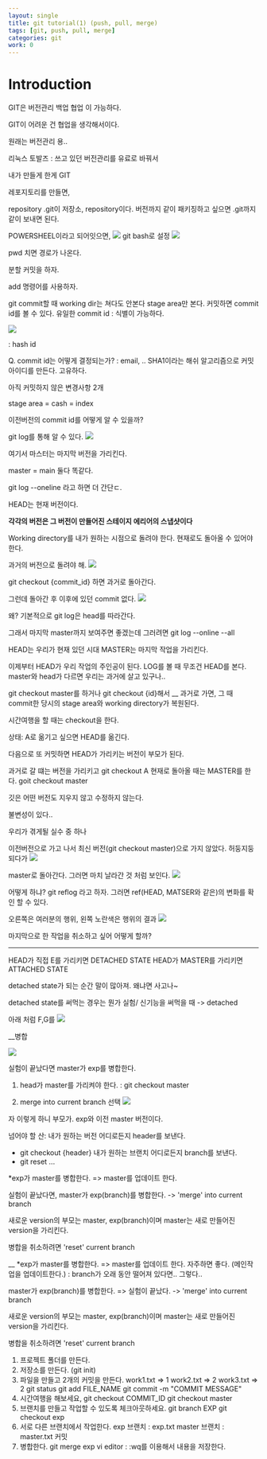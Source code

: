 ```yaml
---
layout: single
title: git tutorial(1) (push, pull, merge)
tags: [git, push, pull, merge]
categories: git
work: 0
---
```

# Introduction
GIT은 
버전관리 백업 협업 이 가능하다.
 
GIT이 어려운 건
협업을 생각해서이다.

원래는 버전관리 용..

리눅스 토발즈
: 쓰고 있던 버전관리를 유료로 바꿔서

내가 만들게 한게 GIT

레포지토리를 만들면,

repository
.git이 저장소, repository이다.
버전까지 같이 패키징하고 싶으면 .git까지 같이 보내면 된다.


POWERSHEEL이라고 되어잇으면,
![](./../../../assets/images/2022-10-11-git2_images/1665455217970.png)
git bash로 설정
![](./../../../assets/images/2022-10-11-git2_images/1665455205209.png)

pwd 치면 경로가 나온다.

분할 커밋을 하자.

add 명령어를 사용하자.

git commit할 때 working dir는 쳐다도 안본다
stage area만 본다.
커밋하면 commit id를 볼 수 있다.
유일한 commit id : 식별이 가능하다.

![](./../../../assets/images/(TODO)2022-10-11-git2_images/1665456491729.png)

: hash id

Q. commit id는 어떻게 결정되는가?
: email, .. SHA1이라는 해쉬 알고리즘으로 커밋 아이디를 만든다.
고유하다.

아직 커밋하지 않은 변경사항 2개

stage area = cash = index

이전버전의 commit id를 어떻게 알 수 있을까?

git log를 통해 알 수 있다.
![](./../../../assets/images/(TODO)2022-10-11-git2_images/1665461524585.png)

여기서 마스터는 마지막 버전을 가리킨다.

master = main 둘다 똑같다. 

git log --oneline 라고 하면 더 간단ㄷ.

HEAD는 현재 버전이다.

**각각의 버전은 그 버전이 만들어진 스테이지 에리어의 스냅샷이다**

Working directory를 내가 원하는 시점으로 돌려야 한다.
현재로도 돌아올 수 있어야 한다.

과거의 버전으로 돌려야 해.
![](./../../../assets/images/(TODO)2022-10-11-git2_images/1665462495440.png)

git checkout {commit_id}
하면 과거로 돌아간다.

그런데 돌아간 후 이후에 있던 commit 없다.
![](./../../../assets/images/(TODO)2022-10-11-git2_images/1665462723046.png)

왜?
기본적으로 git log은 head를 따라간다.

그래서 마지막 master까지 보여주면 좋겠는데 그러려면
git log --online --all

HEAD는 우리가 현재 있던 시대
MASTER는 마지막 작업을 가리킨다.

이제부터 HEAD가 우리 작업의 주인공이 된다.
LOG를 볼 때 무조건 HEAD를 본다.
master와 head가 다르면 우리는 과거에 살고 있구나..

git checkout master를 하거나
git checkout {id}해서
__
과거로 가면, 그 때 commit한 당시의 stage area와 working directory가 복원된다.

시간여행을 할 때는 checkout을 한다.

상태: 
A로 옮기고 싶으면 HEAD를 옮긴다. 

다음으로 또 커밋하면
HEAD가 가리키는 버전이 부모가 된다.

과거로 갈 떄는 버전을 가리키고
git checkout A
현재로 돌아올 때는 MASTER를 한다.
goit checkout master


깃은 어떤 버전도 지우지 않고 수정하지 않는다.

불변성이 있다..


우리가 겪게될 실수 중 하나

이전버전으로 가고 나서 최신 버전(git checkout master)으로 가지 않았다.
허둥지둥되다가
![](./../../../assets/images/(TODO)2022-10-11-git2_images/1665465835218.png)

master로 돌아간다. 그러면 마치 날라간 것 처럼 보인다.
![](./../../../assets/images/(TODO)2022-10-11-git2_images/1665465839700.png)

어떻게 하냐?
git reflog 라고 하자.
그러면 ref(HEAD, MATSER와 같은)의 변화를 확인 할 수 있다.

오른쪽은 여러분의 행위, 왼쪽 노란색은 행위의 결과
![](./../../../assets/images/(TODO)2022-10-11-git2_images/1665465905650.png)

마지막으로 한 작업을 취소하고 싶어 어떻게 할까?



___
HEAD가 직접 E를 가리키면 DETACHED STATE
HEAD가 MASTER를 가리키면 ATTACHED STATE

detached state가 되는 순간 말이 많아져.
왜냐면 사고나~

detached state를 써먹는 경우는 뭔가
실험/ 신기능을 써먹을 때
-> detached

아래 처럼 F,G를 
![](./../../../assets/images/(TODO)2022-10-11-git2_images/1665466635012.png)



__병합

![](./../../../assets/images/(TODO)2022-10-11-git2_images/1665468374218.png)

실험이 끝났다면 master가 exp를 병합한다.

1. head가 master를 가리켜야 한다.
: git checkout master

2. merge into current branch 선택
![](./../../../assets/images/(TODO)2022-10-11-git2_images/1665468647913.png)

자 이렇게 하니 부모가. exp와 이전 master 버전이다.

넘어야 할 산:
내가 원하는 버전 어디로든지 header를 보낸다.
- git checkout {header}
내가 원하는 브랜치 어디로든지 branch를 보낸다.
- git reset ...


*exp가 master를 병합한다. => master를 업데이트 한다.

실험이 끝났다면, master가 exp(branch)를 병합한다.
-> 'merge' into current branch

새로운 version의 부모는 master, exp(branch)이며 
master는 새로 만들어진 version을 가리킨다.

병합을 취소하려면 'reset' current branch



__
*exp가 master를 병합한다. => master를 업데이트 한다. 자주하면 좋다. (메인작업을 업데이트한다.)
: branch가 오래 동안 떨어져 있다면.. 그렇다..

master가 exp(branch)를 병합한다. => 실험이 끝났다.
-> 'merge' into current branch

새로운 version의 부모는 master, exp(branch)이며 
master는 새로 만들어진 version을 가리킨다.

병합을 취소하려면 'reset' current branch



1. 프로젝트 폴더를 만든다. 
2. 저장소를 만든다. (git init)
3. 파일을 만들고 2개의 커밋을 만든다. 
work1.txt => 1
work2.txt => 2
work3.txt => 2
git status
git add FILE_NAME
git commit -m "COMMIT MESSAGE"
4. 시간여행을 해보세요,
git checkout COMMIT_ID
git checkout master 
5. 브랜치를 만들고 작업할 수 있도록 체크아웃하세요. 
git branch EXP
git checkout exp 
6. 서로 다른 브랜치에서 작업한다. 
	exp 브랜치 : exp.txt 
	master 브랜치 : master.txt 커밋
7. 병합한다.
	git merge exp 
	vi editor : :wq를 이용해서 내용을 저장한다.

